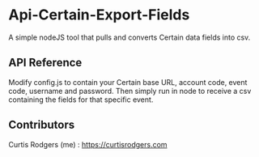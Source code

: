# Api-Certain-Export-Fields
A simple nodeJS tool that pulls and converts Certain data fields into csv.

## API Reference
Modify config.js to contain your Certain base URL, account code, event code, username and password.  Then simply run in node to receive a csv containing the fields for that specific event.


## Contributors

Curtis Rodgers (me) : https://curtisrodgers.com
